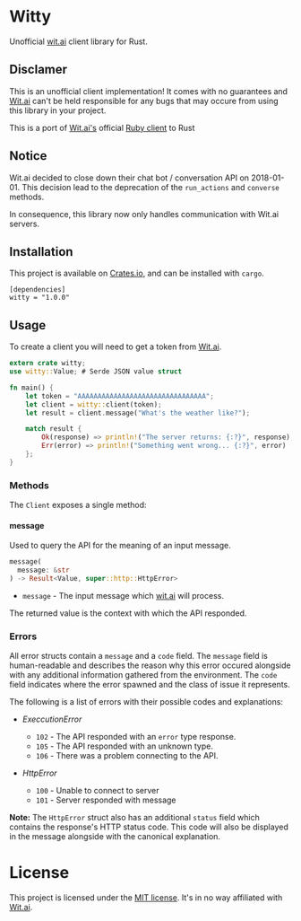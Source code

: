 # Witty

Unofficial [wit.ai](https://wit.ai/) client library for Rust.

## Disclamer

This is an unofficial client implementation! It comes with no guarantees and
[Wit.ai](https://wit.ai/) can't be held responsible for any bugs that may occure
from using this library in your project.

This is a port of [Wit.ai's](https://wit.ai/) official
[Ruby client](https://github.com/wit-ai/wit-ruby) to Rust

## Notice

Wit.ai decided to close down their chat bot / conversation API on
2018-01-01. This decision lead to the deprecation of the `run_actions` and
`converse` methods.

In consequence, this library now only handles communication with Wit.ai servers.

## Installation

This project is available on [Crates.io](https://crates.io/crates/witty), and
can be installed with `cargo`.

```Cargo
[dependencies]
witty = "1.0.0"
```

## Usage

To create a client you will need to get a token from [Wit.ai](https://wit.ai/).

```Rust
extern crate witty;
use witty::Value; # Serde JSON value struct

fn main() {
    let token = "AAAAAAAAAAAAAAAAAAAAAAAAAAAAAAAA";
    let client = witty::client(token);
    let result = client.message("What's the weather like?");

    match result {
        Ok(response) => println!("The server returns: {:?}", response),
        Err(error) => println!("Something went wrong... {:?}", error)
    };
}
```

### Methods

The `Client` exposes a single method:

#### message

Used to query the API for the meaning of an input message.

```Rust
message(
  message: &str
) -> Result<Value, super::http::HttpError>
```

* `message` - The input message which [wit.ai](https://wit.ai/) will process.

The returned value is the context with which the API responded.

### Errors

All error structs contain a `message` and a `code` field. The `message` field is
human-readable and describes the reason why this error occured alongside with
any additional information gathered from the environment. The `code` field
indicates where the error spawned and the class of issue it represents.

The following is a list of errors with their possible codes and
explanations:

* _ExeccutionError_
  * `102` - The API responded with an `error` type response.
  * `105` - The API responded with an unknown type.
  * `106` - There was a problem connecting to the API.

* _HttpError_
  * `100` - Unable to connect to server
  * `101` - Server responded with message

__Note:__ The `HttpError` struct also has an additional `status` field which
contains the response's HTTP status code. This code will also be displayed in
the message alongside with the canonical explanation.

# License

This project is licensed under the [MIT license](LICENSE.txt). It's in no way
affiliated with [Wit.ai](https://wit.ai/).
